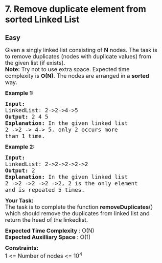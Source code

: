 # 7. Remove duplicate element from sorted Linked List
## Easy 
<div class="problem-statement" style="user-select: auto;">
                <p style="user-select: auto;"></p><p style="user-select: auto;"><span style="font-size: 18px; user-select: auto;">Given a singly linked list consisting of <strong style="user-select: auto;">N</strong> nodes. The task is to remove duplicates (nodes with duplicate values) from the given list (if exists).</span><br style="user-select: auto;">
<span style="font-size: 18px; user-select: auto;"><strong style="user-select: auto;">Note:</strong> Try not to use extra space. Expected time complexity is <strong style="user-select: auto;">O(N)</strong>. The nodes are arranged in a <strong style="user-select: auto;">sorted </strong>way.</span></p>

<p style="user-select: auto;"><span style="font-size: 18px; user-select: auto;"><strong style="user-select: auto;">Example 1:</strong></span></p>

<pre style="user-select: auto;"><span style="font-size: 18px; user-select: auto;"><strong style="user-select: auto;">Input:
</strong>LinkedList: 2-&gt;2-&gt;4-&gt;5
<strong style="user-select: auto;">Output: </strong>2 4 5<strong style="user-select: auto;">
Explanation: </strong>In the given linked list 
2 -&gt;2 -&gt; 4-&gt; 5, only 2 occurs more 
than 1 time.</span>
</pre>

<p style="user-select: auto;"><span style="font-size: 18px; user-select: auto;"><strong style="user-select: auto;">Example 2:</strong></span></p>

<pre style="user-select: auto;"><span style="font-size: 18px; user-select: auto;"><strong style="user-select: auto;">Input:
</strong>LinkedList: 2-&gt;2-&gt;2-&gt;2-&gt;2
<strong style="user-select: auto;">Output: </strong>2<strong style="user-select: auto;">
Explanation: </strong>In the given linked list 
2 -&gt;2 -&gt;2 -&gt;2 -&gt;2, 2 is the only element
and is repeated 5 times.</span></pre>

<p style="user-select: auto;"><span style="font-size: 18px; user-select: auto;"><strong style="user-select: auto;">Your Task:</strong><br style="user-select: auto;">
The task is to complete the function&nbsp;<strong style="user-select: auto;">removeDuplicates</strong>() which should remove the duplicates from linked list and return the head of the linkedlist.</span></p>

<p style="user-select: auto;"><span style="font-size: 18px; user-select: auto;"><strong style="user-select: auto;">Expected Time Complexity</strong> : O(N)<br style="user-select: auto;">
<strong style="user-select: auto;">Expected Auxilliary Space</strong> : O(1)</span></p>

<p style="user-select: auto;"><span style="font-size: 18px; user-select: auto;"><strong style="user-select: auto;">Constraints:</strong><br style="user-select: auto;">
1 &lt;= Number of nodes &lt;= 10<sup style="user-select: auto;">4</sup></span></p>

<p style="user-select: auto;">&nbsp;</p>
 <p style="user-select: auto;"></p>
            </div>